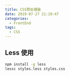 ```yaml
---
title: CSS预处理器
date: 2019-07-27 21:19:47
categories:
  - FrontEnd
tags:
  - CSS
---
```


## Less 使用

```bash
npm install -g less
lessc styles.less styles.css
```
